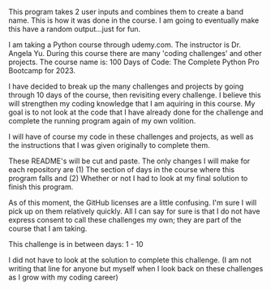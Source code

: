 This program takes 2 user inputs and combines them to create a band name. This is how it was done in the course. I am going to eventually make this have a random output...just for fun.

I am taking a Python course through udemy.com. The instructor is Dr. Angela Yu. During this course there are many 'coding challenges' and other projects. The course name is: 100 Days of Code: The Complete Python Pro Bootcamp for 2023. 

I have decided to break up the many challenges and projects by going through 10 days of the course, then revisiting every challenge. I believe this will strengthen my coding knowledge that I am aquiring in this course. My goal is to not look at the code that I have already done for the challenge and complete the running program again of my own volition.

I will have of course my code in these challenges and projects, as well as the instructions that I was given originally to complete them.

These README's will be cut and paste. The only changes I will make for each repository are (1) The section of days in the course where this program falls and (2) Whether or not I had to look at my final solution to finish this program.

As of this moment, the GitHub licenses are a little confusing. I'm sure I will pick up on them relatively quickly. All I can say for sure is that I do not have express consent to call these challenges my own; they are part of the course that I am taking.

This challenge is in between days: 1 - 10

I did not have to look at the solution to complete this challenge.
(I am not writing that line for anyone but myself when I look back on these challenges as I grow with my coding career)
